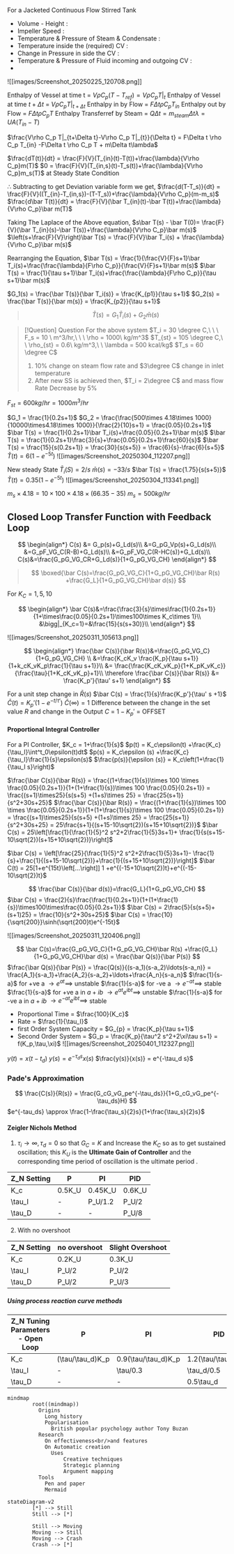 For a Jacketed Continuous Flow Stirred Tank
- Volume - Height : 
- Impeller Speed :
- Temperature \& Pressure of Steam \& Condensate : 
- Temperature inside the (required) CV : 
- Change in Pressure in side the CV : 
- Temperature \& Pressure of Fluid incoming and outgoing CV : 
- 


![[images/Screenshot_20250225_120708.png]]

Enthalpy of Vessel at time t = $V\rho C_p (T-T_{ref}) = V\rho C_pT|_t$
Enthalpy of Vessel at time $t+\Delta t$ = $V\rho C_p T|_{t+\Delta t}$
Enthalpy in by Flow = $F\Delta t \rho C_p T_{in}$
Enthalpy out by Flow = $F\Delta t \rho C_p T$
Enthalpy Transferref by Steam = $Q\Delta t = m_{steam}\Delta t \lambda = UA(T_{in} -T)$

$\frac{V\rho C_p T|_{t+\Delta t}-V\rho C_p T|_{t}}{\Delta t} = F\Delta t \rho C_p T_{in} -F\Delta t \rho C_p T + m\Delta t\lambda$

$\frac{dT(t)}{dt} = \frac{F}{V}(T_{in}(t)-T(t))+\frac{\lambda}{V\rho C_p}m(T)$
$0 = \frac{F}{V}(T_{in,s}(t)-T_s(t))+\frac{\lambda}{V\rho C_p}m_s(T)$  at Steady State Condition

$\therefore$  Subtracting to get Deviation variable form we get,
$\frac{d(T-T_s)}{dt} = \frac{F}{V}((T_{in}-T_{in,s})-(T-T_s))+\frac{\lambda}{V\rho C_p}(m-m_s)$
$\frac{d\bar T(t)}{dt} = \frac{F}{V}(\bar T_{in}(t)-\bar T(t))+\frac{\lambda}{V\rho C_p}\bar m(T)$

Taking The Laplace of the Above equation,
$s\bar T(s) - \bar T(0)= \frac{F}{V}(\bar T_{in}(s)-\bar T(s))+\frac{\lambda}{V\rho C_p}\bar m(s)$
$\left(s+\frac{F}{V}\right)\bar T(s) = \frac{F}{V}\bar T_i(s) + \frac{\lambda}{V\rho C_p}\bar m(s)$

Rearranging the Equation,
$\bar T(s) = \frac{1}{\frac{V}{F}s+1}\bar T_i(s)+\frac{\frac{\lambda}{F\rho C_p}}{\frac{V}{F}s+1}\bar m(s)$
$\bar T(s) = \frac{1}{\tau s+1}\bar T_i(s)+\frac{\frac{\lambda}{F\rho C_p}}{\tau s+1}\bar m(s)$

$G_1(s) = \frac{\bar T(s)}{\bar T_i(s)} = \frac{K_{p1}}{\tau s+1}$
$G_2(s) = \frac{\bar T(s)}{\bar m(s)} = \frac{K_{p2}}{\tau s+1}$

>$$\bar T(s) = G_1\bar T_i(s) +G_2 \bar m(s)$$


> [!Question] Question
> For the above system 
> $T_i = 30 \degree C,\ \ \ F_s = 10 \ m^3/hr,\ \ \ \rho = 1000\ kg/m^3$
> $T_{st} = 105 \degree C,\ \ \rho_{st} = 0.6\ kg/m^3,\ \ \lambda = 500 kcal/kg$
> $T_s = 60 \degree C$
> 1. $10\%$ change on steam flow rate and $3\degree C$ change in inlet temperature 
> 2. After new SS is achieved then, $T_i = 2\degree C$ and mass flow Rate Decrease by $5\%$

$F_{st} = 600 kg/hr = 1000 m^3/hr$

$G_1 = \frac{1}{0.2s+1}$
$G_2 = \frac{\frac{500\times 4.18\times 1000}{10000\times4.18\times 1000}}{\frac{2}{10}s+1} = \frac{0.05}{0.2s+1}$
$\bar T(s) = \frac{1}{0.2s+1}\bar T_i(s)+\frac{0.05}{0.2s+1}\bar m(s)$
$\bar T(s) = \frac{1}{0.2s+1}\frac{3}{s}+\frac{0.05}{0.2s+1}\frac{60}{s}$
$\bar T(s) = \frac{15}{s(0.2s+1)} = \frac{30}{s(s+5)} = \frac{6}{s}-\frac{6}{s+5}$
$\bar T (t) = 6(1-e^{-5t})$
![[images/Screenshot_20250304_112207.png]]

New steady State 
$\bar T_i(S) = 2/s$ $\bar m(s) = -33/s$
$\bar T(s) = \frac{1.75}{s(s+5)}$
$\bar T(t) = 0.35(1-e^{-5t})$
![[images/Screenshot_20250304_113341.png]]

$m_s\times 4.18 = 10\times 100\times 4.18 \times(66.35-35)$
$m_s = 500 kg/hr$


## Closed Loop Transfer Function with Feedback Loop

$$
\begin{align*}
C(s) &= G_p(s)+G_Ld(s)\\
&=G_pG_Vp(s)+G_Ld(s)\\
&=G_pF_VG_C(R-B)+G_Ld(s)\\
&=G_pF_VG_C(R-HC(s))+G_Ld(s)\\
C(s)&=\frac{G_pG_VG_CR+G_Ld(s)}{1+G_pG_VG_CH}
\end{align*}
$$
>$$
\boxed{\bar C(s)=\frac{G_pG_VG_C}{1+G_pG_VG_CH}\bar R(s) +\frac{G_L}{1+G_pG_VG_CH}\bar d(s)}
$$

For $K_C = 1 , 5, 10$

$$
\begin{align*}
\bar C(s)&=\frac{\frac{3}{s}\times\frac{1}{0.2s+1}}{1+\times\frac{0.05}{0.2s+1}\times100\times K_c\times 1}\\
&\bigg|_{K_c=1}=&\frac{15}{s(s+30)}\\
\end{align*}
$$


![[images/Screenshot_20250311_105613.png]]

$$
\begin{align*}
\frac{\bar C(s)}{\bar R(s)}&=\frac{G_pG_VG_C}{1+G_pG_VG_CH} \\
&=\frac{K_cK_v \frac{K_p}{\tau s+1}}{1+k_cK_vK_p\frac{1}{\tau s+1}}\\
&= \frac{\frac{K_cK_vK_p}{1+K_pK_vK_c}}{\frac{\tau}{1+K_cK_vK_p}+1}\\
\therefore \frac{\bar C(s)}{\bar R(s)} &= \frac{K_p'}{\tau' s+1}
\end{align*}
$$

For a unit step change in $\bar R(s)$
$\bar C(s) = \frac{1}{s}\frac{K_p'}{\tau' s +1}$
$\bar C(t) = K_p'(1-e^{-t/\tau'})$
$\bar C(\infty) = 1$
Difference between the change in the set value $R$ and change in the Output $C$ = $1- K_p'$ = OFFSET

#### Proportional Integral Controller

For a PI Controller,
$K_c = 1+\frac{1}{s}$
$p(t) = K_c\epsilon(t) +\frac{K_c}{\tau_I}\int^t_0\epsilon(t)dt$
$p(s) = K_c\epsilon (s) +\frac{K_c}{\tau_I}\frac{1}{s}\epsilon(s)$
$\frac{p(s)}{\epsilon (s)} = K_c\left(1+\frac{1}{\tau_I s}\right)$

$\frac{\bar C(s)}{\bar R(s)} = \frac{(1+\frac{1}{s})\times 100 \times \frac{0.05}{0.2s+1}}{1+(1+\frac{1}{s})\times 100 \frac{0.05}{0.2s+1}} = \frac{(s+1)\times25}{s(s+5) +(1+s)\times 25} = \frac{25(s+1)}{s^2+30s+25}$
$\frac{\bar C(s)}{\bar R(s)} = \frac{(1+\frac{1}{s})\times 100 \times \frac{0.05}{0.2s+1}}{1+(1+\frac{1}{s})\times 100 \frac{0.05}{0.2s+1}} = \frac{(s+1)\times25}{s(s+5) +(1+s)\times 25} = \frac{25(s+1)}{s^2+30s+25} = 25\frac{s+1}{(s+15-10\sqrt{2})(s+15+10\sqrt{2})}$
$\bar C(s) = 25\left[\frac{1}{\frac{1}{5}^2 s^2+2\frac{1}{5}3s+1}+ \frac{1}{s(s+15-10\sqrt{2})(s+15+10\sqrt{2})}\right]$

$\bar C(s) = \left[\frac{25}{\frac{1}{5}^2 s^2+2\frac{1}{5}3s+1}- \frac{1}{s}+\frac{1}{(s+15-10\sqrt{2})}+\frac{1}{(s+15+10\sqrt{2})}\right]$
$\bar C(t) = 25[1+e^{15t}\left[...\right]] 1 +e^{(-15+10\sqrt{2})t}+e^{(-15-10\sqrt{2})t}$

$$
\frac{\bar C(s)}{\bar d(s)}=\frac{G_L}{1+G_pG_VG_CH}
$$
$\bar C(s) = \frac{2}{s}\frac{\frac{1}{0.2s+1}}{1+(1+\frac{1}{s})\times100\times\frac{0.05}{0.2s+1}}$
$\bar C(s) = 2\frac{5}{s(s+5)+(s+1)25} = \frac{10}{s^2+30s+25}$ 
$\bar C(s) = \frac{10}{\sqrt{200}}\sinh(\sqrt{200}t)e^{-15t}$

![[images/Screenshot_20250311_120406.png]]

$$
\bar C(s)=\frac{G_pG_VG_C}{1+G_pG_VG_CH}\bar R(s) +\frac{G_L}{1+G_pG_VG_CH}\bar d(s) = \frac{\bar Q(s)}{\bar P(s)}
$$
$\frac{\bar Q(s)}{\bar P(s)} = \frac{Q(s)}{(s-a_1)(s-a_2)\ldots(s-a_n)} = \frac{A_1}{s-a_1}+\frac{A_2}{s-a_2}+\ldots+\frac{A_n}{s-a_n}$
$\frac{1}{s-a}$ for +ve a $\to e^{at} \implies$ unstable
$\frac{1}{s-a}$ for -ve a $\to e^{-at} \implies$ stable
$\frac{1}{s-a}$ for +ve a in $a+ib$ $\to e^{at}e^{ibt} \implies$ unstable
$\frac{1}{s-a}$ for -ve a in $a+ib$ $\to e^{-at}e^{ibt} \implies$ stable

- Proportional Time  = $\frac{100}{K_c}$
- Rate = $\frac{1}{\tau_I}$
- first Order System Capacity = $G_{p} = \frac{K_p}{\tau s+1}$
- Second Order System = $G_p = \frac{K_p}{\tau^2 s^2+2\xi\tau s+1} = f(K_p,\tau,\xi)$
![[images/Screenshot_20250401_112327.png]]

$y(t) = x(t-t_d)$
$y(s) = e^{-\tau_d s}x(s)$
$\frac{y(s)}{x(s)} = e^{-\tau_d s}$
### Pade's Approximation
$$
\frac{C(s)}{R(s)} = \frac{G_cG_vG_pe^{-\tau_ds}}{1+G_cG_vG_pe^{-\tau_ds}H}
$$
$e^{-tau_ds} \approx \frac{1-\frac{\tau_s}{2}s}{1+\frac{\tau_s}{2}s}$



#### Zeigler Nichols Method
1. $\tau_i \to \infty, \tau_d =0$ so that $G_C=K$ and Increase the $K_C$ so as to get sustained oscillation; this $K_U$ is the **Ultimate Gain of Controller** and the corresponding time period of oscillation is the ultimate period .

| Z_N Setting | P      | PI      | PID    |
| ----------- | ------ | ------- | ------ |
| K_c         | 0.5K_U | 0.45K_U | 0.6K_U |
| \tau_I      | -      | P_U/1.2 | P_U/2  |
| \tau_D      | -      | -       | P_U/8  |

2. With no overshoot

| Z_N Setting | no overshoot | Slight Overshoot |
| ----------- | ------------ | ---------------- |
| K_c         | 0.2K_U       | 0.3K_U           |
| \tau_I      | P_U/2        | P_U/2            |
| \tau_D      | P_U/2        | P_U/3            |

##### Using process reaction curve methods

| Z_N Tuning Parameters - Open Loop | P                | PI                  | PID                 |
| --------------------------------- | ---------------- | ------------------- | ------------------- |
| K_c                               | (\tau/\tau_d)K_p | 0.9(\tau/\tau_d)K_p | 1.2(\tau/\tau_d)K_p |
| \tau_I                            | -                | \tau/0.3            | \tau_d/0.5          |
| \tau_D                            | -                | -                   | 0.5\tau_d           |






















```mermaid
mindmap
        root((mindmap))
          Origins
            Long history
            Popularisation
              British popular psychology author Tony Buzan
          Research
            On effectiveness<br/>and features
            On Automatic creation
              Uses
                  Creative techniques
                  Strategic planning
                  Argument mapping
          Tools
            Pen and paper
            Mermaid
```

















```mermaid
stateDiagram-v2
        [*] --> Still
        Still --> [*]
    
        Still --> Moving
        Moving --> Still
        Moving --> Crash
        Crash --> [*]
```



